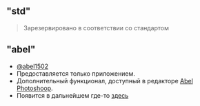 ## "std"
> Зарезервировано в соответствии со стандартом

## "abel"
 - [@abel1502](https://github.com/abel1502)
 - Предоставляется только приложением.
 - Дополнительный функционал, доступный в редакторе [Abel Photoshoop](https://github.com/abel1502/mipt_3s/tree/master/VS/Photoshoop).
 - Появится в дальнейшем где-то [здесь](https://github.com/abel1502/mipt_3s/tree/master/VS/Photoshoop)


